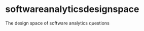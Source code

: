 softwareanalyticsdesignspace
============================

The design space of software analytics questions
